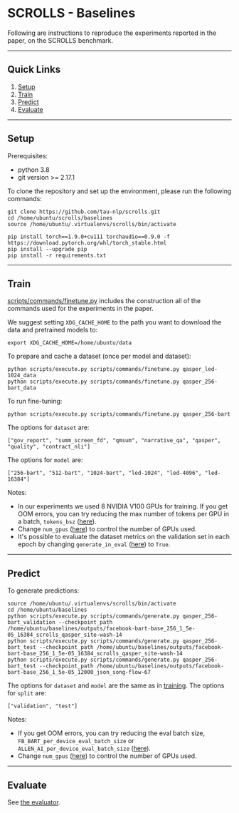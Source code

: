 # SCROLLS - Baselines

Following are instructions to reproduce the experiments reported in the paper, on the SCROLLS benchmark.

***

## Quick Links
1. [Setup](#setup)
2. [Train](#train)
3. [Predict](#predict)
4. [Evaluate](#evaluate)

*** 
## Setup

Prerequisites:
- python 3.8
- git version >= 2.17.1

To clone the repository and set up the environment, please run the following commands:
```
git clone https://github.com/tau-nlp/scrolls.git
cd /home/ubuntu/scrolls/baselines
source /home/ubuntu/.virtualenvs/scrolls/bin/activate

pip install torch==1.9.0+cu111 torchaudio==0.9.0 -f https://download.pytorch.org/whl/torch_stable.html
pip install --upgrade pip
pip install -r requirements.txt
```

***
## Train
[scripts/commands/finetune.py](https://github.com/tau-nlp/scrolls/blob/main/baselines/scripts/commands/finetune.py) includes the construction all of the commands used for the experiments in the paper.

We suggest setting `XDG_CACHE_HOME` to the path you want to download the data and pretrained models to:
```
export XDG_CACHE_HOME=/home/ubuntu/data
```

To prepare and cache a dataset (once per model and dataset):
```
python scripts/execute.py scripts/commands/finetune.py qasper_led-1024_data
python scripts/execute.py scripts/commands/finetune.py qasper_256-bart_data
```
To run fine-tuning:
```
python scripts/execute.py scripts/commands/finetune.py qasper_256-bart
```

The options for `dataset` are:
```
["gov_report", "summ_screen_fd", "qmsum", "narrative_qa", "qasper", "quality", "contract_nli"]
```

The options for `model` are:
```
["256-bart", "512-bart", "1024-bart", "led-1024", "led-4096", "led-16384"]
```

Notes:
- In our experiments we used 8 NVIDIA V100 GPUs for training. If you get OOM errors, you can try reducing the max number of tokens per GPU in a batch, `tokens_bsz` ([here](https://github.com/tau-nlp/scrolls/blob/main/baselines/scripts/commands/finetune.py#L14)).
- Change `num_gpus` ([here](https://github.com/tau-nlp/scrolls/blob/main/baselines/scripts/commands/finetune.py#L15)) to control the number of GPUs used.
- It's possible to evaluate the dataset metrics on the validation set in each epoch by changing `generate_in_eval` ([here](https://github.com/tau-nlp/scrolls/blob/main/baselines/scripts/commands/finetune.py#L19)) to `True`.

***
## Predict
To generate predictions:
```
source /home/ubuntu/.virtualenvs/scrolls/bin/activate
cd /home/ubuntu/baselines
python scripts/execute.py scripts/commands/generate.py qasper_256-bart_validation --checkpoint_path /home/ubuntu/baselines/outputs/facebook-bart-base_256_1_5e-05_16384_scrolls_qasper_site-wash-14
python scripts/execute.py scripts/commands/generate.py qasper_256-bart_test --checkpoint_path /home/ubuntu/baselines/outputs/facebook-bart-base_256_1_5e-05_16384_scrolls_qasper_site-wash-14
python scripts/execute.py scripts/commands/generate.py qasper_256-bart_test --checkpoint_path /home/ubuntu/baselines/outputs/facebook-bart-base_256_1_5e-05_12000_json_song-flow-67
```

The options for `dataset` and `model` are the same as in [training](#train).
The options for `split` are: 
```
["validation", "test"]
```
Notes:
- If you get OOM errors, you can try reducing the eval batch size, `FB_BART_per_device_eval_batch_size` or `ALLEN_AI_per_device_eval_batch_size` ([here](https://github.com/tau-nlp/scrolls/blob/main/baselines/scripts/commands/consts.py)).
- Change `num_gpus` ([here](https://github.com/tau-nlp/scrolls/blob/main/baselines/scripts/commands/generate.py#L16)) to control the number of GPUs used.

***
## Evaluate
See [the evaluator](https://github.com/tau-nlp/scrolls/tree/main/evaluator).
